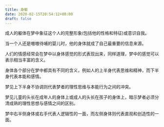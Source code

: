 ```yaml
---
title: 身躯
date: 2020-02-15T20:54:12+08:00
draft: false
---
```


成人的躯体在梦中象征这个人的完整形象(包括他的性格和特征)或意识自我。

当一个人还是嗷嗷待哺的婴儿时，他的身体就成了自己最重要的信息来源。

人们的情感经常会在梦中以身体感觉的形式表现出来，同样道理，梦中的感觉可以表示相当丰富的含义。

身体各个部分在梦中都具有不同的含义，例如人的上半身代表思维和精神，而下半身代表本能和感情。

梦见上下半身不协调则代表梦者的理性思维与本能行为之间的冲突。

梦见儿童的头长在成年人的身体上或成人的头长在孩子的身体上，暗示梦者必须分清成熟的理性思想与感情之间的区别。

梦中右半侧身体或右手代表人逻辑性的一面，而左侧身体则代表直观和创造性的一面。

